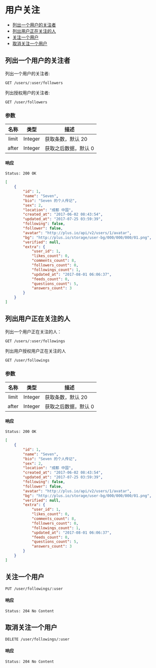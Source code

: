 # 用户关注

- [列出一个用户的关注者](#列出一个用户的关注者)
- [列出用户正在关注的人](#列出用户正在关注的人)
- [关注一个用户](#关注一个用户)
- [取消关注一个用户](#取消关注一个用户)

## 列出一个用户的关注者

列出一个用户的关注者:

```
GET /users/:user/followers
```

列出授权用户的关注者:

```
GET /user/followers
```

### 参数

| 名称 | 类型 | 描述 |
|:----:|:----:|----|
| limit | Integer | 获取条数，默认 20 |
| after | Integer | 获取之后数据，默认 0 |

#### 响应

```
Status: 200 OK
```
```json
[
    {
        "id": 1,
        "name": "Seven",
        "bio": "Seven 的个人传记",
        "sex": 2,
        "location": "成都 中国",
        "created_at": "2017-06-02 08:43:54",
        "updated_at": "2017-07-25 03:59:39",
        "following": false,
        "follower": false,
        "avatar": "http://plus.io/api/v2/users/1/avatar",
        "bg": "http://plus.io/storage/user-bg/000/000/000/01.png",
        "verified": null,
        "extra": {
            "user_id": 1,
            "likes_count": 0,
            "comments_count": 8,
            "followers_count": 0,
            "followings_count": 1,
            "updated_at": "2017-08-01 06:06:37",
            "feeds_count": 0,
            "questions_count": 5,
            "answers_count": 3
        }
    }
]
```

## 列出用户正在关注的人

列出一个用户正在关注的人：

```
GET /users/:user/followings
```

列出用户授权用户正在关注的人

```
GET /user/followings
```

### 参数

| 名称 | 类型 | 描述 |
|:----:|:----:|----|
| limit | Integer | 获取条数，默认 20 |
| after | Integer | 获取之后数据，默认 0 |

#### 响应

```
Status: 200 OK
```
```json
[
    {
        "id": 1,
        "name": "Seven",
        "bio": "Seven 的个人传记",
        "sex": 2,
        "location": "成都 中国",
        "created_at": "2017-06-02 08:43:54",
        "updated_at": "2017-07-25 03:59:39",
        "following": false,
        "follower": false,
        "avatar": "http://plus.io/api/v2/users/1/avatar",
        "bg": "http://plus.io/storage/user-bg/000/000/000/01.png",
        "verified": null,
        "extra": {
            "user_id": 1,
            "likes_count": 0,
            "comments_count": 8,
            "followers_count": 0,
            "followings_count": 1,
            "updated_at": "2017-08-01 06:06:37",
            "feeds_count": 0,
            "questions_count": 5,
            "answers_count": 3
        }
    }
]
```

## 关注一个用户

```
PUT /user/followings/:user
```

#### 响应

```
Status: 204 No Content
```

## 取消关注一个用户

```
DELETE /user/followings/:user
```

#### 响应

```
Status: 204 No Content
```
